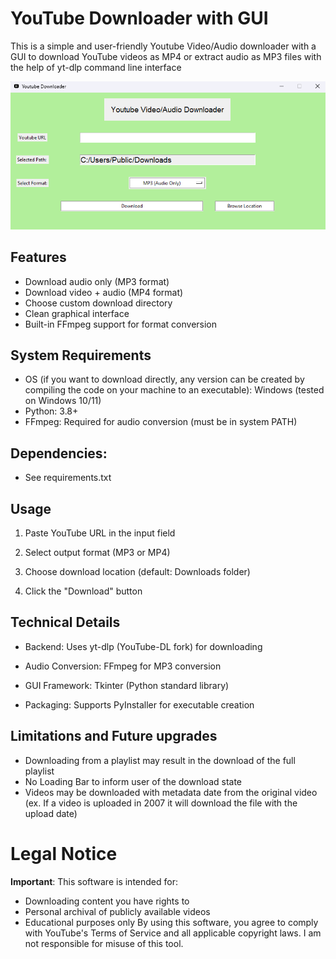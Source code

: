 # YouTube Downloader with GUI
This is a simple and user-friendly Youtube Video/Audio downloader with a GUI to download YouTube videos as MP4 or extract audio as MP3 files with the help of yt-dlp command line interface

![image alt](https://github.com/Skac44/YT-Downloader-with-UI/blob/436c0bfa6d865e5a196ef098029fe5081ba8db29/Screenshot.png)

## Features
- Download audio only (MP3 format)
- Download video + audio (MP4 format)
- Choose custom download directory
- Clean graphical interface
- Built-in FFmpeg support for format conversion

## System Requirements
- OS (if you want to download directly, any version can be created by compiling the code on your machine to an executable): Windows (tested on Windows 10/11)
- Python: 3.8+
- FFmpeg: Required for audio conversion (must be in system PATH)

## Dependencies: 
- See requirements.txt

## Usage
1. Paste YouTube URL in the input field

2. Select output format (MP3 or MP4)

3. Choose download location (default: Downloads folder)

4. Click the "Download" button

## Technical Details
- Backend: Uses yt-dlp (YouTube-DL fork) for downloading

- Audio Conversion: FFmpeg for MP3 conversion

- GUI Framework: Tkinter (Python standard library)

- Packaging: Supports PyInstaller for executable creation

## Limitations and Future upgrades
- Downloading from a playlist may result in the download of the full playlist
- No Loading Bar to inform user of the download state
- Videos may be downloaded with metadata date from the original video (ex. If a video is uploaded in 2007 it will download the file with the upload date)


# Legal Notice
**Important**: This software is intended for:
- Downloading content you have rights to
- Personal archival of publicly available videos
- Educational purposes only
By using this software, you agree to comply with YouTube's Terms of Service and all applicable copyright laws. I am not responsible for misuse of this tool.
